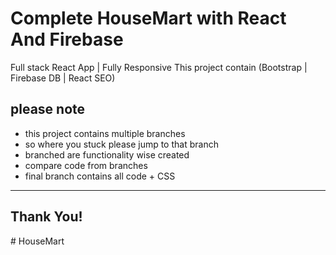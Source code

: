 # Complete HouseMart with React And Firebase
Full stack React App | Fully Responsive
This project contain (Bootstrap | Firebase DB | React SEO)

## please note
- this project contains multiple branches
- so where you stuck please jump to that branch
- branched are functionality wise created
- compare code from branches 
- final branch contains all code + CSS 

----------------------------------------
Thank You!
----------------------------------------
#   H o u s e M a r t  
 